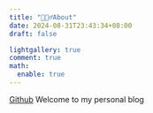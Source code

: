 ```yaml
---
title: "🙋🏻‍♂️About"
date: 2024-08-31T23:43:34+08:00
draft: false

lightgallery: true
comment: true
math:
  enable: true
---
```


[Github](https://github.com/jimdengdev) Welcome to my personal blog
